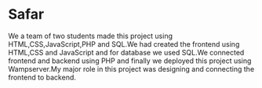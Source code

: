 # Safar
We a team of two students made this project using HTML,CSS,JavaScript,PHP and SQL.We had created the frontend using HTML,CSS and JavaScript and for database we used SQL.We connected frontend and backend using PHP and finally we deployed this project using Wampserver.My major role in this project was designing and connecting the frontend to backend.
